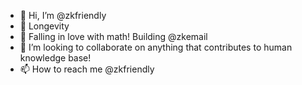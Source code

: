 - 👋 Hi, I’m @zkfriendly
- 👀 Longevity
- 🌱 Falling in love with math! Building @zkemail
- 💞️ I’m looking to collaborate on anything that contributes to human knowledge base!
- 📫 How to reach me @zkfriendly

<!---
zkfriendly/zkfriendly is a ✨ special ✨ repository because its `README.md` (this file) appears on your GitHub profile.
You can click the Preview link to take a look at your changes.
--->

<!-- WALLET-LINKING-BEGIN
{
  "lastUpdated": "2025-05-31T07:12:47.997Z",
  "wallets": [
    {
      "chain": "ethereum",
      "address": "0x6f22b9f222D9e9AF4481df55B863A567dfe1dd42"
    }
  ]
}
WALLET-LINKING-END -->
